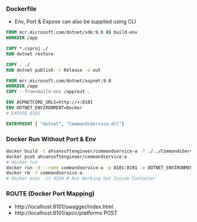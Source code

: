 ### Dockerfile
- Env, Port & Expose can also be supplied using CLI

```dockerfile
FROM mcr.microsoft.com/dotnet/sdk:9.0 AS build-env
WORKDIR /app

COPY *.csproj ./
RUN dotnet restore

COPY . ./
RUN dotnet publish -c Release -o out

FROM mcr.microsoft.com/dotnet/aspnet:9.0
WORKDIR /app
COPY --from=build-env /app/out .

ENV ASPNETCORE_URLS=http://+:8101
ENV DOTNET_ENVIRONMENT=Docker
# EXPOSE 8101

ENTRYPOINT [ "dotnet", "CommandsService.dll"]
```
### Docker Run Without Port & Env
```bash
docker build -t ahsansoftengineer/commandservice-a -f ./../CommandsService/Dockerfile ./../CommandsService
docker push ahsansoftengineer/commandservice-a
# docker run
docker run -d --name commandservice-a -p 8101:8101 -e DOTNET_ENVIRONMENT=Docker ahsansoftengineer/commandservice-a
docker rm -f commandservice-a
# docker exec -it d2d4 # Not Working Get Inside Container
```

### ROUTE (Docker Port Mapping)
- http://localhost:8101/swagger/index.html
- http://localhost:8101/api/c/platforms POST